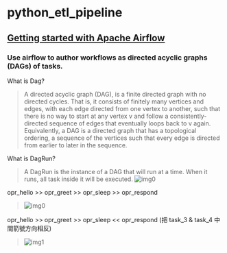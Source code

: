 # python_etl_pipeline




## [Getting started with Apache Airflow](https://towardsdatascience.com/getting-started-with-apache-airflow-df1aa77d7b1b)

### Use airflow to author workflows as directed acyclic graphs (DAGs) of tasks.

What is Dag?
> A directed acyclic graph (DAG), is a finite directed graph with no directed cycles. That is, it consists of finitely many vertices and edges, with each edge directed from one vertex to another, such that there is no way to start at any vertex v and follow a consistently-directed sequence of edges that eventually loops back to v again. Equivalently, a DAG is a directed graph that has a topological ordering, a sequence of the vertices such that every edge is directed from earlier to later in the sequence.

What is DagRun?
> A DagRun is the instance of a DAG that will run at a time. When it runs, all task inside it will be executed.
![img0](https://miro.medium.com/max/1284/1*_mhyNeLS3aiZPJB7TZ4W-g.png)



opr_hello >> opr_greet >> opr_sleep >> opr_respond
> ![img0](https://miro.medium.com/max/1676/1*7VL-B7vJFjSwt_TL9kxuBQ.png)


opr_hello >> opr_greet >> opr_sleep << opr_respond (把 task_3 & task_4 中間箭號方向相反)
> ![img1](https://miro.medium.com/max/1880/1*UdBcds6vp1BjqCGzfZzoeA.png)
